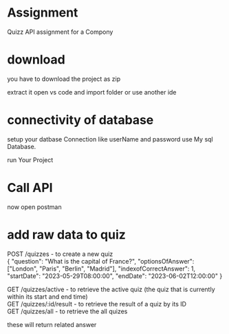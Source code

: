 # Assignment
Quizz API assignment for a Compony <br>
# download
you have to download the project as zip

extract it open vs code and import folder or use another ide 

# connectivity of database
setup your datbase Connection like userName and password use My sql Database.

run Your Project

 # Call API
now open postman 
# add raw data to quiz
POST /quizzes - to create a new quiz <br>
{
  "question": "What is the capital of France?",
  "optionsOfAnswer": ["London", "Paris", "Berlin", "Madrid"],
  "indexofCorrectAnswer": 1,
  "startDate": "2023-05-29T08:00:00",
  "endDate": "2023-06-02T12:00:00"
}
<br>

GET /quizzes/active - to retrieve the active quiz (the quiz that is currently within its start and end time) <br>
GET /quizzes/:id/result - to retrieve the result of a quiz by its ID <br>
GET /quizzes/all - to retrieve the all quizes <br>

these will return related answer
